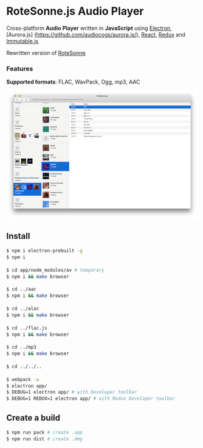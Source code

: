 # RoteSonne.js Audio Player

Cross-platform **Audio Player** written in **JavaScript** using [Electron](http://electron.atom.io/), [Aurora.js]
(https://github.com/audiocogs/aurora.js/), [React](https://facebook.github.io/react/), 
[Redux](https://github.com/reactjs/redux) and [Immutable.js](https://facebook.github.io/immutable-js/) 

Rewritten version of [RoteSonne](https://github.com/industral/RoteSonne)

### Features

**Supported formats**: FLAC, WavPack, Ogg, mp3, AAC


![OS X](./docs/osx.png)


## Install


```bash
$ npm i electron-prebuilt -g
$ npm i

$ cd app/node_modules/av # temporary
$ npm i && make browser

$ cd ../aac
$ npm i && make browser

$ cd ../alac
$ npm i && make browser

$ cd ../flac.js
$ npm i && make browser

$ cd ../mp3
$ npm i && make browser

$ cd ../../..

$ webpack -w
$ electron app/
$ DEBUG=1 electron app/ # with Developer toolbar
$ DEBUG=1 REDUX=1 electron app/ # with Redux Developer toolbar
```


## Create a build

```bash
$ npm run pack # create .app
$ npm run dist # create .dmg
```
